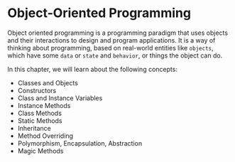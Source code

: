 # Object-Oriented Programming

Object oriented programming is a programming paradigm that uses objects and their interactions to design and program applications. It is a way of thinking about programming, based on real-world entities like `objects`, which have some `data` or `state` and `behavior`, or things the object can do.

In this chapter, we will learn about the following concepts:

- Classes and Objects
- Constructors
- Class and Instance Variables
- Instance Methods
- Class Methods
- Static Methods
- Inheritance
- Method Overriding
- Polymorphism, Encapsulation, Abstraction
- Magic Methods

